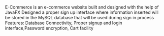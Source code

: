 E-Commerce is an e-commerce website built and designed with the help of JavaFX
Designed a proper sign up interface where information inserted will be stored in the MySQL database that will be used during sign in process
Features: Database Connectivity, Proper signup and login interface,Password encryption, Cart facility
